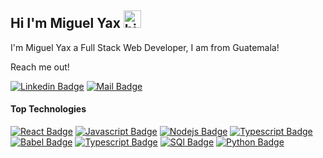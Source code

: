 ## Hi I'm Miguel Yax <img src="https://user-images.githubusercontent.com/1303154/88677602-1635ba80-d120-11ea-84d8-d263ba5fc3c0.gif" width="28px" alt="hi">

I'm Miguel Yax a Full Stack Web Developer, I am from Guatemala!

Reach me out!

[![Linkedin Badge](https://img.shields.io/badge/-MiguelYax-0e76a8?style=flat&labelColor=0e76a8&logo=linkedin&logoColor=white)](https://www.linkedin.com/in/miguelyax)
[![Mail Badge](https://img.shields.io/badge/-MiguelYax-c0392b?style=flat&labelColor=c0392b&logo=gmail&logoColor=white)](mailto:mig_dj@hotmail.com)



#### Top Technologies

<!-- TODO: Make technologies links takes you to repositories -->

[![React Badge](https://img.shields.io/badge/-React-61DBFB?style=for-the-badge&labelColor=black&logo=react&logoColor=61DBFB)](#)
[![Javascript Badge](https://img.shields.io/badge/-Javascript-F0DB4F?style=for-the-badge&labelColor=black&logo=javascript&logoColor=F0DB4F)](#)
[![Nodejs Badge](https://img.shields.io/badge/-Nodejs-3C873A?style=for-the-badge&labelColor=black&logo=node.js&logoColor=3C873A)](#)
[![Typescript Badge](https://img.shields.io/badge/-Typescript-007acc?style=for-the-badge&labelColor=black&logo=typescript&logoColor=007acc)](#)
[![Babel Badge](https://img.shields.io/badge/-Babel-F9DC3E?style=for-the-badge&labelColor=black&logo=Babel&logoColor=F9DC3E)](#)
[![Typescript Badge](https://img.shields.io/badge/-Docker-2496ED?style=for-the-badge&labelColor=black&logo=docker&logoColor=2496ED)](#)
[![SQl ~~Badge~~](https://img.shields.io/badge/-SQL-e535ab?style=for-the-badge&labelColor=black&logo=Microsoft-SQl-Server&logoColor=e535ab)](#)
[![Python Badge](https://img.shields.io/badge/-Python-3776AB?style=for-the-badge&labelColor=black&logo=python&logoColor=3776AB)](#)